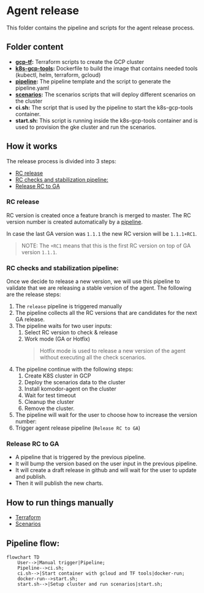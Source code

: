 # Agent release

This folder contains the pipeline and scripts for the agent release process.

## Folder content

- **[gcp-tf](gcp-tf/README.md):** Terraform scripts to create the GCP cluster
- **[k8s-gcp-tools](k8s-gcp-tools/README.md):** Dockerfile to build the image that contains needed tools (kubectl, helm, terraform, gcloud)
- **[pipeline](pipeline/README.md):** The pipeline template and the script to generate the pipeline.yaml
- **[scenarios](scenarios/README.md):** The scenarios scripts that will deploy different scenarios on the cluster
- **ci.sh:** The script that is used by the pipeline to start the k8s-gcp-tools container.
- **start.sh:** This script is running inside the k8s-gcp-tools container and is used to provision the gke cluster and run the scenarios.

## How it works

The release process is divided into 3 steps:
 - [RC release](#rc-release)
 - [RC checks and stabilization pipeline:](#rc-checks-and-stabilization-pipeline)
 - [Release RC to GA](#release-rc-to-ga)

### RC release

RC version is created once a feature branch is merged to master.
The RC version number is created automatically by a [pipeline](https://buildkite.com/komodor/k8s-watcher/builds?branch=master).

In case the last GA version was `1.1.1` the new RC version will be `1.1.1+RC1`.
> NOTE: The `+RC1` means that this is the first RC version on top of GA version `1.1.1`.


### RC checks and stabilization pipeline:

Once we decide to release a new version, we will use this pipeline to validate that we are releasing a stable version of the agent.
The following are the release steps:

1. The `release` pipeline is triggered manually
2. The pipeline collects all the RC versions that are candidates for the next  GA release.
3. The pipeline waits for two user inputs:
    1. Select RC version to check & release
    2. Work mode (GA or Hotfix)
        > Hotfix mode is used to release a new version of the agent without executing all the check scenarios.
4. The pipeline continue with the following steps:
    1. Create K8S cluster in GCP
    2. Deploy the scenarios data to the cluster
    3. Install komodor-agent on the cluster
    4. Wait for test timeout
    5. Cleanup the cluster
    6. Remove the cluster.
5. The pipeline will wait for the user to choose how to increase the version number:
6. Trigger agent release pipeline (`Release RC to GA`)

### Release RC to GA

* A pipeline that is triggered by the previous pipeline.
* It will bump the version based on the user input in the previous pipeline.
* It will create a draft release in github and will wait for the user to update and publish.
* Then it will publish the new charts.


## How to run things manually

* [Terraform](gcp-tf/README.md#how-to-use-it-manually)
* [Scenarios](scenarios/README.md#running-scenarios)

## Pipeline flow:

```mermaid
flowchart TD
    User-->|Manual trigger|Pipeline;
    Pipeline-->ci.sh;
    ci.sh-->|Start container with gcloud and TF tools|docker-run;
    docker-run-->start.sh;
    start.sh-->|Setup cluster and run scenarios|start.sh;
```